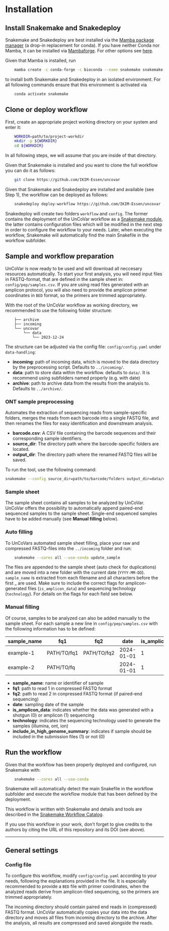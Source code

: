 # Installation

## Install Snakemake and Snakedeploy

Snakemake and Snakedeploy are best installed via the [Mamba package manager](https://github.com/mamba-org/mamba)
 (a drop-in replacement for conda). If you have neither Conda nor Mamba, it can
  be installed via [Mambaforge](https://github.com/conda-forge/miniforge#mambaforge).
  For other options see [here](https://github.com/mamba-org/mamba).

Given that Mamba is installed, run

```sh
    mamba create -c conda-forge -c bioconda --name snakemake snakemake snakedeploy
```

to install both Snakemake and Snakedeploy in an isolated environment. For all
 following commands ensure that this environment is activated via

```sh
    conda activate snakemake
```

## Clone or deploy workflow

First, create an appropriate project working directory on your system and enter it:

```sh
    WORKDIR=path/to/project-workdir
    mkdir -p ${WORKDIR}
    cd ${WORKDIR}
```

In all following steps, we will assume that you are inside of that directory.

Given that Snakemake is installed and you want to clone the full workflow you can
 do it as follows:

```sh
    git clone https://github.com/IKIM-Essen/uncovar
```

Given that Snakemake and Snakedeploy are installed and available (see Step 1),
 the workflow can be deployed as follows:

```sh
    snakedeploy deploy-workflow https://github.com/IKIM-Essen/uncovar . --tag v0.16.0
```

Snakedeploy will create two folders `workflow` and `config`. The former contains
 the deployment of the UnCoVar workflow as a
  [Snakemake module](https://snakemake.readthedocs.io/en/stable/snakefiles/deployment.html#using-and-combining-pre-exising-workflows),
  the latter contains configuration files which will be modified in the next step
  in order to configure the workflow to your needs. Later, when executing the workflow,
  Snakemake will automatically find the main Snakefile in the workflow subfolder.

## Sample and workflow preparation

UnCoVar is now ready to be used and will download all neccesary resources automatically.
 To start your first analysis, you will need input files in FASTQ-format, that are
 defined in the sample sheet in: `config/pep/samples.csv`. If you are using
 read files generated with an amplicon protocol, you will also need to provide
 the amplicon primer coordinates in `BED` format, so the primers are trimmed appropriately.

With the root of the UnCoVar workflow as working directory, we recommended to
 use the following folder structure:

```text
    ├── archive
    ├── incoming
    └── uncovar
        └── data
            └── 2023-12-24
```

The structure can be adjusted via the config file: `config/config.yaml` under
 `data-handling`:

- **incoming**: path of incoming data, which is moved to the data directory by
  the preprocessing script. Defaults to `../incoming/`.
- **data**: path to store data within the workflow. defaults to `data/`. It is
 recommend using subfolders named properly (e.g. with date)
- **archive**: path to archive data from the results from the analysis to.
  Defaults to `../archive/`.

### ONT sample preprocessing
Automates the extraction of sequencing reads from sample-specific folders, merges the reads from each   barcode into a single FASTQ file, and then renames the files for easy identification and downstream analysis.

- **barcode.csv**: A CSV file containing the barcode sequences and their corresponding sample    identifiers.
- **source_dir**: The directory path where the barcode-specific folders are located.
- **output_dir**: The directory path where the renamed FASTQ files will be saved. 

To run the tool, use the following command:
```sh
snakemake --config source_dir=path/to/barcode/folders output_dir=data/date/ --cores all --use-conda barcode_rename
```

### Sample sheet

The sample sheet contains all samples to be analyzed by UnCoVar. UnCoVar offers
 the possibility to automatically append paired-end sequenced
 samples to the sample sheet. Single-end sequenced samples have to be added manually
 (see **Manual filling** below).

### Auto filling

To UnCoVars automated sample sheet filling, place your raw and compressed
 FASTQ-files into the `../incoming` folder and run:

```sh
    snakemake --cores all --use-conda update_sample
```

The files are appended to the sample sheet (auto check for duplications) and are
 moved into a new folder with the current date (`YYYY-MM-DD`). `sample_name`
 is extracted from each filename and all characters before the first \_ are used.
 Make sure to include the correct flags for amplicon-generated files
 (`is_amplicon_data`) and sequencing technology (`technology`). For details on
 the flags for each field see below.

### Manual filling

Of course, samples to be analyzed can also be added manually to the sample sheet.
 For each sample a new line in `config/pep/samples.csv` with the following
 information has to be defined:

| sample_name | fq1 | fq2 | date | is_amplicon_data | technology | include_in_high_genome_summary |
| --- | --- | --- | --- | --- | --- | --- |
| example-1 | PATH/TO/fq1 | PATH/TO/fq2 | 2024-01-01 | 1 | illumina | 1 |
| example-2 | PATH/TO/fq | | 2024-01-01 | 1 | ont | 1 |

- **sample_name**: name or identifier of sample
- **fq1**: path to read 1 in compressed FASTQ format
- **fq2**: path to read 2 in conpressed FASTQ format (if paired-end sequencing)
- **date**: sampling date of the sample
- **is_amplicon_data**: indicates whether the data was generated with a
  shotgun (0) or amplicon (1) sequencing
- **technology**: indicates the sequencing technology used to generate
  the samples (illumina, ont, ion)
- **include_in_high_genome_summary**: indicates if sample should be included in
 the submission files (1) or not (0)

## Run the workflow

Given that the workflow has been properly deployed and configured, run Snakemake
 with:

```sh
    snakemake --cores all --use-conda
```

Snakemake will automatically detect the main Snakefile in the workflow subfolder
 and execute the workflow module that has been defined by the deployment.

This workflow is written with Snakemake and details and tools are described in the
[Snakemake Workflow Catalog](https://snakemake.github.io/snakemake-workflow-catalog?usage=IKIM-Essen/uncovar).

If you use this workflow in your work, don't forget to give credits to the
authors by citing the URL of this repository and its DOI (see above).

----------------
## General settings

### Config file

To configure this workflow, modify `config/config.yaml` according to your
 needs, following the explanations provided in the file. It is especially recommended
 to provide a `BED` file with primer coordinates, when the analyzed reads derive
 from amplicon-tiled sequencing, so the primers are trimmed appropriately.

The incoming directory should contain paired end reads in (compressed) FASTQ
format. UnCoVar automatically copies your data into the data directory and moves
all files from incoming directory to the archive. After the analysis, all results
are compressed and saved alongside the reads.

